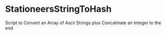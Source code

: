 # StationeersStringToHash
Script to Convert an Array of Ascii Strings plus Concatinate an Integer to the end
